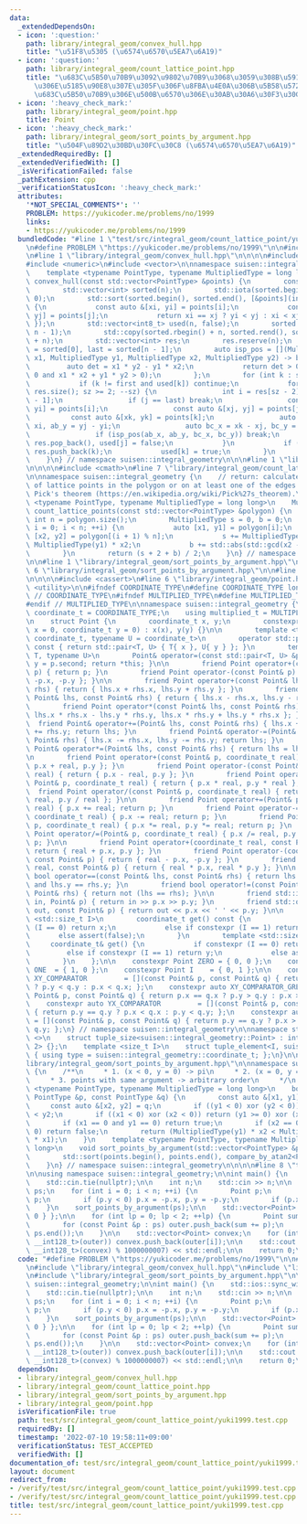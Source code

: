 ```yaml
---
data:
  _extendedDependsOn:
  - icon: ':question:'
    path: library/integral_geom/convex_hull.hpp
    title: "\u51F8\u5305 (\u6574\u6570\u5EA7\u6A19)"
  - icon: ':question:'
    path: library/integral_geom/count_lattice_point.hpp
    title: "\u683C\u5B50\u70B9\u3092\u9802\u70B9\u3068\u3059\u308B\u591A\u89D2\u5F62\
      \u306E\u5185\u90E8\u307E\u305F\u306F\u8FBA\u4E0A\u306B\u5B58\u5728\u3059\u308B\
      \u683C\u5B50\u70B9\u306E\u500B\u6570\u306E\u30AB\u30A6\u30F3\u30C8"
  - icon: ':heavy_check_mark:'
    path: library/integral_geom/point.hpp
    title: Point
  - icon: ':heavy_check_mark:'
    path: library/integral_geom/sort_points_by_argument.hpp
    title: "\u504F\u89D2\u30BD\u30FC\u30C8 (\u6574\u6570\u5EA7\u6A19)"
  _extendedRequiredBy: []
  _extendedVerifiedWith: []
  _isVerificationFailed: false
  _pathExtension: cpp
  _verificationStatusIcon: ':heavy_check_mark:'
  attributes:
    '*NOT_SPECIAL_COMMENTS*': ''
    PROBLEM: https://yukicoder.me/problems/no/1999
    links:
    - https://yukicoder.me/problems/no/1999
  bundledCode: "#line 1 \"test/src/integral_geom/count_lattice_point/yuki1999.test.cpp\"\
    \n#define PROBLEM \"https://yukicoder.me/problems/no/1999\"\n\n#include <iostream>\n\
    \n#line 1 \"library/integral_geom/convex_hull.hpp\"\n\n\n\n#include <algorithm>\n\
    #include <numeric>\n#include <vector>\n\nnamespace suisen::integral_geometry {\n\
    \    template <typename PointType, typename MultipliedType = long long>\n    std::vector<int>\
    \ convex_hull(const std::vector<PointType> &points) {\n        const int n = points.size();\n\
    \        std::vector<int> sorted(n);\n        std::iota(sorted.begin(), sorted.end(),\
    \ 0);\n        std::sort(sorted.begin(), sorted.end(), [&points](int i, int j)\
    \ {\n            const auto &[xi, yi] = points[i];\n            const auto &[xj,\
    \ yj] = points[j];\n            return xi == xj ? yi < yj : xi < xj;\n       \
    \ });\n        std::vector<int8_t> used(n, false);\n        sorted.resize(2 *\
    \ n - 1);\n        std::copy(sorted.rbegin() + n, sorted.rend(), sorted.begin()\
    \ + n);\n        std::vector<int> res;\n        res.reserve(n);\n        int first\
    \ = sorted[0], last = sorted[n - 1];\n        auto isp_pos = [](MultipliedType\
    \ x1, MultipliedType y1, MultipliedType x2, MultipliedType y2) -> bool {\n   \
    \         auto det = x1 * y2 - y1 * x2;\n            return det > 0 or (det ==\
    \ 0 and x1 * x2 + y1 * y2 > 0);\n        };\n        for (int k : sorted) {\n\
    \            if (k != first and used[k]) continue;\n            for (int sz =\
    \ res.size(); sz >= 2; --sz) {\n                int i = res[sz - 2], j = res[sz\
    \ - 1];\n                if (j == last) break;\n                const auto &[xi,\
    \ yi] = points[i];\n                const auto &[xj, yj] = points[j];\n      \
    \          const auto &[xk, yk] = points[k];\n                auto ab_x = xj -\
    \ xi, ab_y = yj - yi;\n                auto bc_x = xk - xj, bc_y = yk - yj;\n\
    \                if (isp_pos(ab_x, ab_y, bc_x, bc_y)) break;\n               \
    \ res.pop_back(), used[j] = false;\n            }\n            if (not used[k])\
    \ res.push_back(k);\n            used[k] = true;\n        }\n        return res;\n\
    \    }\n} // namespace suisen::integral_geometry\n\n\n#line 1 \"library/integral_geom/count_lattice_point.hpp\"\
    \n\n\n\n#include <cmath>\n#line 7 \"library/integral_geom/count_lattice_point.hpp\"\
    \n\nnamespace suisen::integral_geometry {\n    // return: calculate the number\
    \ of lattice points in the polygon or on at least one of the edges of it, using\
    \ Pick's theorem (https://en.wikipedia.org/wiki/Pick%27s_theorem).\n    template\
    \ <typename PointType, typename MultipliedType = long long>\n    MultipliedType\
    \ count_lattice_points(const std::vector<PointType> &polygon) {\n        const\
    \ int n = polygon.size();\n        MultipliedType s = 0, b = 0;\n        for (int\
    \ i = 0; i < n; ++i) {\n            auto [x1, y1] = polygon[i];\n            auto\
    \ [x2, y2] = polygon[(i + 1) % n];\n            s += MultipliedType(x1) * y2 -\
    \ MultipliedType(y1) * x2;\n            b += std::abs(std::gcd(x2 - x1, y2 - y1));\n\
    \        }\n        return (s + 2 + b) / 2;\n    }\n} // namespace suisen::integral_geometry\n\
    \n\n#line 1 \"library/integral_geom/sort_points_by_argument.hpp\"\n\n\n\n#line\
    \ 6 \"library/integral_geom/sort_points_by_argument.hpp\"\n\n#line 1 \"library/integral_geom/point.hpp\"\
    \n\n\n\n#include <cassert>\n#line 6 \"library/integral_geom/point.hpp\"\n#include\
    \ <utility>\n\n#ifndef COORDINATE_TYPE\n#define COORDINATE_TYPE long long\n#endif\
    \ // COORDINATE_TYPE\n#ifndef MULTIPLIED_TYPE\n#define MULTIPLIED_TYPE long long\n\
    #endif // MULTIPLIED_TYPE\n\nnamespace suisen::integral_geometry {\n    using\
    \ coordinate_t = COORDINATE_TYPE;\n    using multiplied_t = MULTIPLIED_TYPE;\n\
    \n    struct Point {\n        coordinate_t x, y;\n        constexpr Point(coordinate_t\
    \ x = 0, coordinate_t y = 0) : x(x), y(y) {}\n\n        template <typename T =\
    \ coordinate_t, typename U = coordinate_t>\n        operator std::pair<T, U>()\
    \ const { return std::pair<T, U> { T{ x }, U{ y } }; }\n        template <typename\
    \ T, typename U>\n        Point& operator=(const std::pair<T, U> &p) { x = p.first,\
    \ y = p.second; return *this; }\n\n        friend Point operator+(const Point&\
    \ p) { return p; }\n        friend Point operator-(const Point& p) { return {\
    \ -p.x, -p.y }; }\n\n        friend Point operator+(const Point& lhs, const Point&\
    \ rhs) { return { lhs.x + rhs.x, lhs.y + rhs.y }; }\n        friend Point operator-(const\
    \ Point& lhs, const Point& rhs) { return { lhs.x - rhs.x, lhs.y - rhs.y }; }\n\
    \        friend Point operator*(const Point& lhs, const Point& rhs) { return {\
    \ lhs.x * rhs.x - lhs.y * rhs.y, lhs.x * rhs.y + lhs.y * rhs.x }; }\n\n      \
    \  friend Point& operator+=(Point& lhs, const Point& rhs) { lhs.x += rhs.x, lhs.y\
    \ += rhs.y; return lhs; }\n        friend Point& operator-=(Point& lhs, const\
    \ Point& rhs) { lhs.x -= rhs.x, lhs.y -= rhs.y; return lhs; }\n        friend\
    \ Point& operator*=(Point& lhs, const Point& rhs) { return lhs = lhs * rhs; }\n\
    \n        friend Point operator+(const Point& p, coordinate_t real) { return {\
    \ p.x + real, p.y }; }\n        friend Point operator-(const Point& p, coordinate_t\
    \ real) { return { p.x - real, p.y }; }\n        friend Point operator*(const\
    \ Point& p, coordinate_t real) { return { p.x * real, p.y * real }; }\n      \
    \  friend Point operator/(const Point& p, coordinate_t real) { return { p.x /\
    \ real, p.y / real }; }\n\n        friend Point operator+=(Point& p, coordinate_t\
    \ real) { p.x += real; return p; }\n        friend Point operator-=(Point& p,\
    \ coordinate_t real) { p.x -= real; return p; }\n        friend Point operator*=(Point&\
    \ p, coordinate_t real) { p.x *= real, p.y *= real; return p; }\n        friend\
    \ Point operator/=(Point& p, coordinate_t real) { p.x /= real, p.y /= real; return\
    \ p; }\n\n        friend Point operator+(coordinate_t real, const Point& p) {\
    \ return { real + p.x, p.y }; }\n        friend Point operator-(coordinate_t real,\
    \ const Point& p) { return { real - p.x, -p.y }; }\n        friend Point operator*(coordinate_t\
    \ real, const Point& p) { return { real * p.x, real * p.y }; }\n\n        friend\
    \ bool operator==(const Point& lhs, const Point& rhs) { return lhs.x == rhs.x\
    \ and lhs.y == rhs.y; }\n        friend bool operator!=(const Point& lhs, const\
    \ Point& rhs) { return not (lhs == rhs); }\n\n        friend std::istream& operator>>(std::istream&\
    \ in, Point& p) { return in >> p.x >> p.y; }\n        friend std::ostream& operator<<(std::ostream&\
    \ out, const Point& p) { return out << p.x << ' ' << p.y; }\n\n        template\
    \ <std::size_t I>\n        coordinate_t get() const {\n            if constexpr\
    \ (I == 0) return x;\n            else if constexpr (I == 1) return y;\n     \
    \       else assert(false);\n        }\n        template <std::size_t I>\n   \
    \     coordinate_t& get() {\n            if constexpr (I == 0) return x;\n   \
    \         else if constexpr (I == 1) return y;\n            else assert(false);\n\
    \        }\n    };\n\n    constexpr Point ZERO = { 0, 0 };\n    constexpr Point\
    \ ONE  = { 1, 0 };\n    constexpr Point I    = { 0, 1 };\n\n    constexpr auto\
    \ XY_COMPARATOR         = [](const Point& p, const Point& q) { return p.x == q.x\
    \ ? p.y < q.y : p.x < q.x; };\n    constexpr auto XY_COMPARATOR_GREATER = [](const\
    \ Point& p, const Point& q) { return p.x == q.x ? p.y > q.y : p.x > q.x; };\n\
    \    constexpr auto YX_COMPARATOR         = [](const Point& p, const Point& q)\
    \ { return p.y == q.y ? p.x < q.x : p.y < q.y; };\n    constexpr auto YX_COMPARATOR_GREATER\
    \ = [](const Point& p, const Point& q) { return p.y == q.y ? p.x > q.x : p.y >\
    \ q.y; };\n} // namespace suisen::integral_geometry\n\nnamespace std {\n    template\
    \ <>\n    struct tuple_size<suisen::integral_geometry::Point> : integral_constant<size_t,\
    \ 2> {};\n    template <size_t I>\n    struct tuple_element<I, suisen::integral_geometry::Point>\
    \ { using type = suisen::integral_geometry::coordinate_t; };\n}\n\n\n#line 8 \"\
    library/integral_geom/sort_points_by_argument.hpp\"\n\nnamespace suisen::integral_geometry\
    \ {\n    /**\n     * 1. (x < 0, y = 0) -> pi\n     * 2. (x = 0, y = 0) -> 0\n\
    \     * 3. points with same argument -> arbitrary order\n     */\n    template\
    \ <typename PointType, typename MultipliedType = long long>\n    bool compare_by_atan2(const\
    \ PointType &p, const PointType &q) {\n        const auto &[x1, y1] = p;\n   \
    \     const auto &[x2, y2] = q;\n        if ((y1 < 0) xor (y2 < 0)) return y1\
    \ < y2;\n        if ((x1 < 0) xor (x2 < 0)) return (y1 >= 0) xor (x1 < x2);\n\
    \        if (x1 == 0 and y1 == 0) return true;\n        if (x2 == 0 and y2 ==\
    \ 0) return false;\n        return (MultipliedType(y1) * x2 < MultipliedType(y2)\
    \ * x1);\n    }\n    template <typename PointType, typename MultipliedType = long\
    \ long>\n    void sort_points_by_argument(std::vector<PointType> &points) {\n\
    \        std::sort(points.begin(), points.end(), compare_by_atan2<PointType, MultipliedType>);\n\
    \    }\n} // namespace suisen::integral_geometry\n\n\n\n#line 8 \"test/src/integral_geom/count_lattice_point/yuki1999.test.cpp\"\
    \n\nusing namespace suisen::integral_geometry;\n\nint main() {\n    std::ios::sync_with_stdio(false);\n\
    \    std::cin.tie(nullptr);\n\n    int n;\n    std::cin >> n;\n\n    std::vector<Point>\
    \ ps;\n    for (int i = 0; i < n; ++i) {\n        Point p;\n        std::cin >>\
    \ p;\n        if (p.y < 0) p.x = -p.x, p.y = -p.y;\n        if (p.x or p.y) ps.push_back(p);\n\
    \    }\n    sort_points_by_argument(ps);\n\n    std::vector<Point> outer{ { 0,\
    \ 0 } };\n\n    for (int lp = 0; lp < 2; ++lp) {\n        Point sum{ 0, 0 };\n\
    \        for (const Point &p : ps) outer.push_back(sum += p);\n        std::reverse(ps.begin(),\
    \ ps.end());\n    }\n\n    std::vector<Point> convex;\n    for (int i : convex_hull<Point,\
    \ __int128_t>(outer)) convex.push_back(outer[i]);\n\n    std::cout << int(count_lattice_points<Point,\
    \ __int128_t>(convex) % 1000000007) << std::endl;\n\n    return 0;\n}\n"
  code: "#define PROBLEM \"https://yukicoder.me/problems/no/1999\"\n\n#include <iostream>\n\
    \n#include \"library/integral_geom/convex_hull.hpp\"\n#include \"library/integral_geom/count_lattice_point.hpp\"\
    \n#include \"library/integral_geom/sort_points_by_argument.hpp\"\n\nusing namespace\
    \ suisen::integral_geometry;\n\nint main() {\n    std::ios::sync_with_stdio(false);\n\
    \    std::cin.tie(nullptr);\n\n    int n;\n    std::cin >> n;\n\n    std::vector<Point>\
    \ ps;\n    for (int i = 0; i < n; ++i) {\n        Point p;\n        std::cin >>\
    \ p;\n        if (p.y < 0) p.x = -p.x, p.y = -p.y;\n        if (p.x or p.y) ps.push_back(p);\n\
    \    }\n    sort_points_by_argument(ps);\n\n    std::vector<Point> outer{ { 0,\
    \ 0 } };\n\n    for (int lp = 0; lp < 2; ++lp) {\n        Point sum{ 0, 0 };\n\
    \        for (const Point &p : ps) outer.push_back(sum += p);\n        std::reverse(ps.begin(),\
    \ ps.end());\n    }\n\n    std::vector<Point> convex;\n    for (int i : convex_hull<Point,\
    \ __int128_t>(outer)) convex.push_back(outer[i]);\n\n    std::cout << int(count_lattice_points<Point,\
    \ __int128_t>(convex) % 1000000007) << std::endl;\n\n    return 0;\n}\n"
  dependsOn:
  - library/integral_geom/convex_hull.hpp
  - library/integral_geom/count_lattice_point.hpp
  - library/integral_geom/sort_points_by_argument.hpp
  - library/integral_geom/point.hpp
  isVerificationFile: true
  path: test/src/integral_geom/count_lattice_point/yuki1999.test.cpp
  requiredBy: []
  timestamp: '2022-07-10 19:58:11+09:00'
  verificationStatus: TEST_ACCEPTED
  verifiedWith: []
documentation_of: test/src/integral_geom/count_lattice_point/yuki1999.test.cpp
layout: document
redirect_from:
- /verify/test/src/integral_geom/count_lattice_point/yuki1999.test.cpp
- /verify/test/src/integral_geom/count_lattice_point/yuki1999.test.cpp.html
title: test/src/integral_geom/count_lattice_point/yuki1999.test.cpp
---
```

